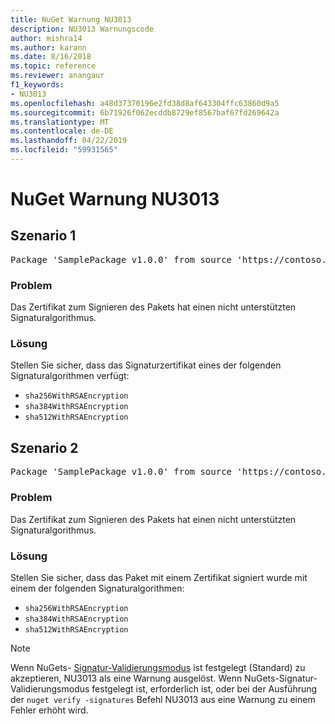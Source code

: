 ```yaml
---
title: NuGet Warnung NU3013
description: NU3013 Warnungscode
author: mishra14
ms.author: karann
ms.date: 8/16/2018
ms.topic: reference
ms.reviewer: anangaur
f1_keywords:
- NU3013
ms.openlocfilehash: a48d37370196e2fd38d8af643304ffc63860d9a5
ms.sourcegitcommit: 6b71926f062ecddb8729ef8567baf67fd269642a
ms.translationtype: MT
ms.contentlocale: de-DE
ms.lasthandoff: 04/22/2019
ms.locfileid: "59931565"
---
```

# <a name="nuget-warning-nu3013"></a>NuGet Warnung NU3013

## <a name="scenario-1"></a>Szenario 1

<pre>Package 'SamplePackage v1.0.0' from source 'https://contoso.com/index.json': The signing certificate has an unsupported signature algorithm.</pre>

### <a name="issue"></a>Problem

Das Zertifikat zum Signieren des Pakets hat einen nicht unterstützten Signaturalgorithmus.


### <a name="solution"></a>Lösung

Stellen Sie sicher, dass das Signaturzertifikat eines der folgenden Signaturalgorithmen verfügt: 
* `sha256WithRSAEncryption`
* `sha384WithRSAEncryption`
* `sha512WithRSAEncryption`



## <a name="scenario-2"></a>Szenario 2

<pre>Package 'SamplePackage v1.0.0' from source 'https://contoso.com/index.json': The primary signature's certificate has an unsupported signature algorithm.</pre>

### <a name="issue"></a>Problem

Das Zertifikat zum Signieren des Pakets hat einen nicht unterstützten Signaturalgorithmus.


### <a name="solution"></a>Lösung

Stellen Sie sicher, dass das Paket mit einem Zertifikat signiert wurde mit einem der folgenden Signaturalgorithmen: 
* `sha256WithRSAEncryption`
* `sha384WithRSAEncryption`
* `sha512WithRSAEncryption`


> [!Note]
> Wenn NuGets- [Signatur-Validierungsmodus](https://docs.microsoft.com/en-us/nuget/consume-packages/installing-signed-packages#configure-package-signature-requirements) ist festgelegt (Standard) zu akzeptieren, NU3013 als eine Warnung ausgelöst. Wenn NuGets-Signatur-Validierungsmodus festgelegt ist, erforderlich ist, oder bei der Ausführung der `nuget verify -signatures` Befehl NU3013 aus eine Warnung zu einem Fehler erhöht wird. 

